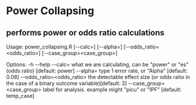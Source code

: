 # Power Collapsing 

## performs power or odds ratio calculations 

Usage: 
  power_collapsing.R [--calc=<calc>] [--alpha=<alpha>] [--odds_ratio=<odds_ratio>] [--case_group=<case_group>]
  
  Options:
  -h --help
  --calc=<calc> what we are calculating, can be "power" or "es" (odds ratio) [default: power]
  --alpha=<alpha> type 1 error rate, or "Alpha" [default: 0.08]
  --odds_ratio=<odds_ratio> the detectable effect size (or odds ratio in the case of a binary outcome variable)[default: 3]
  --case_group=<case_group> label for analysis. example might "picu" or "IPF" [default: temp_case]